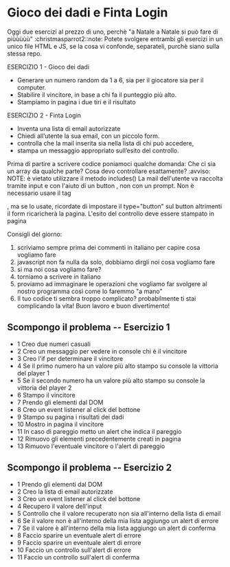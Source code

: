 # Gioco dei dadi e Finta Login

Oggi due esercizi al prezzo di uno, perchè "a Natale a Natale  si può fare di piùùùùù" :christmasparrot2::note:
Potete svolgere entrambi gli esercizi in un unico file HTML e JS, se la cosa vi confonde, separateli, purchè siano sulla stessa repo.

ESERCIZIO 1 - Gioco dei dadi
- Generare un numero random da 1 a 6, sia per il giocatore sia per il computer.
- Stabilire il vincitore, in base a chi fa il punteggio più alto.
- Stampiamo in pagina i due tiri e il risultato

ESERCIZIO 2 - Finta Login
- Inventa una lista di email autorizzate
- Chiedi all’utente la sua email, con un piccolo form.
- controlla che la mail inserita sia nella lista di chi può accedere,
- stampa un messaggio appropriato sull’esito del controllo.

Prima di partire a scrivere codice poniamoci qualche domanda:
Che ci sia un array da qualche parte?
Cosa devo controllare esattamente?
:avviso: NOTE:
è vietato utilizzare il metodo includes()
La mail dell'utente va raccolta tramite input  e con l'aiuto di un button , non con un prompt.
Non è necessario usare il tag <form>, ma se lo usate, ricordate di impostare il type="button" sul button altrimenti il form ricaricherà la pagina.
L'esito del controllo deve essere stampato in pagina

Consigli del giorno:
1. scriviamo sempre prima dei commenti in italiano per capire cosa vogliamo fare
2. javascript non fa nulla da solo, dobbiamo dirgli noi cosa vogliamo fare
3. si ma noi cosa vogliamo fare?
4. torniamo a scrivere in italiano
5. proviamo ad immaginare le operazioni che vogliamo far svolgere al nostro programma così come lo faremmo "a mano"
6. Il tuo codice ti sembra troppo complicato? probabilmente ti stai complicando la vita!
Buon lavoro e buon divertimento!


## Scompongo il problema -- Esercizio 1
- 1 Creo due numeri casuali
- 2 Creo un messaggio per vedere in console chi è il vincitore
- 3 Creo l'if per determinare il vincitore
- 4 Se il primo numero ha un valore più alto stampo su console la vittoria del player 1
- 5 Se il secondo numero ha un valore più alto stampo su console la vittoria del player 2
- 6 Stampo il vincitore
- 7 Prendo gli elementi dal DOM
- 8 Creo un event listener al click del bottone
- 9 Stampo su pagina i risultati dei dadi
- 10 Mostro in pagina il vincitore
- 11 In caso di pareggio metto un alert che indica il pareggio
- 12 Rimuovo gli elementi precedentemente creati in pagina
- 13 Rimuovo l'eventuale vincitore o l'alert di pareggio

## Scompongo il problema -- Esercizio 2
- 1 Prendo gli elementi dal DOM
- 2 Creo la lista di email autorizzate
- 3 Creo un event listener al click del bottone
- 4 Recupero il valore dell'input
- 5 Controllo che il valore recuperato non sia all'interno della lista di email
- 6 Se il valore non è all'interno della mia lista aggiungo un alert di errore
- 7 Se il valore è all'interno della mia lista aggiungo un alert di conferma
- 8 Faccio sparire un eventuale alert di errore
- 9 Faccio sparire un eventuale alert di errore
- 10 Faccio un controllo sull'alert di errore
- 11 Faccio un controllo sull'alert di conferma